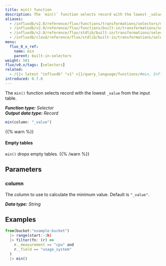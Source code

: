 ```yaml
---
title: min() function
description: The `min()` function selects record with the lowest _value from the input table.
aliases:
  - /influxdb/v2.0/reference/flux/functions/transformations/selectors/min
  - /influxdb/v2.0/reference/flux/functions/built-in/transformations/selectors/min/
  - /influxdb/v2.0/reference/flux/stdlib/built-in/transformations/selectors/min/
  - /influxdb/cloud/reference/flux/stdlib/built-in/transformations/selectors/min/
menu:
  flux_0_x_ref:
    name: min
    parent: built-in-selectors
weight: 501
flux/v0.x/tags: [selectors]
related:
  - /{{< latest "influxdb" "v1" >}}/query_language/functions/#min, InfluxQL – MIN()
introduced: 0.7.0
---
```


The `min()` function selects record with the lowest `_value` from the input table.

_**Function type:** Selector_  
_**Output data type:** Record_

```js
min(column: "_value")
```

{{% warn %}}
#### Empty tables
`min()` drops empty tables.
{{% /warn %}}

## Parameters

### column
The column to use to calculate the minimum value.
Default is `"_value"`.

_**Data type:** String_

## Examples
```js
from(bucket:"example-bucket")
  |> range(start:-1h)
  |> filter(fn: (r) =>
    r._measurement == "cpu" and
    r._field == "usage_system"
  )
  |> min()
```
